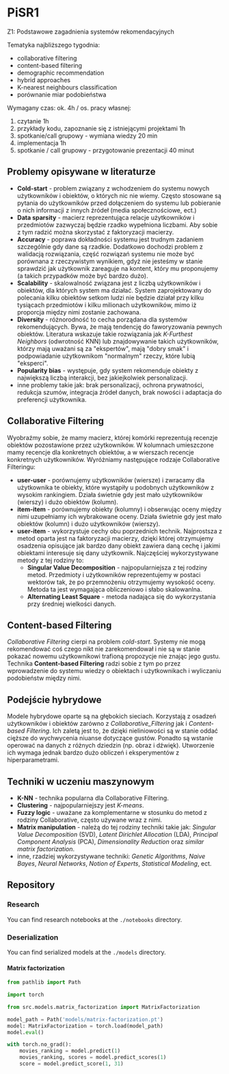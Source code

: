 # PiSR1

Z1: Podstawowe zagadnienia systemów rekomendacyjnych

Tematyka najbliższego tygodnia: 

- collaborative filtering
- content-based filtering
- demographic recommendation
- hybrid approaches
- K-nearest neighbours classification
- porównanie miar podobieństwa

Wymagany czas: ok. 4h / os. pracy własnej:

1. czytanie 1h
2. przykłady kodu, zapoznanie się z
istniejącymi projektami 1h
3. spotkanie/call grupowy - wymiana wiedzy
20 min
4. implementacja 1h
5. spotkanie / call grupowy - przygotowanie
prezentacji 40 minut

## Problemy opisywane w literaturze

- **Cold-start** - problem związany z wchodzeniem do systemu nowych użytkowników i obiektów, o których nic nie wiemy. Często stosowane są pytania do użytkowników przed dołączeniem do systemu lub pobieranie o nich informacji z innych źródeł (media społecznościowe, ect.)
- **Data sparsity** - macierz reprezentująca relacje użytkowników i przedmiotów zazwyczaj będzie rzadko wypełniona liczbami. Aby sobie z tym radzić można skorzystać z faktoryzacji macierzy.
- **Accuracy** - poprawa dokładności systemu jest trudnym zadaniem szczególnie gdy dane są rzadkie. Dodatkowo dochodzi problem z walidacją rozwiązania, część rozwiązań systemu nie może być porównana z rzeczywistym wynikiem, gdyż nie jesteśmy w stanie sprawdzić jak użytkownik zareaguje na kontent, który mu proponujemy (a takich przypadków może być bardzo dużo).
- **Scalability** - skalowalność związana jest z liczbą użytkowników i obiektów, dla których system ma działać. System zaprojektowany do polecania kilku obiektów setkom ludzi nie będzie działał przy kilku tysiącach przedmiotów i kilku milionach użytkowników, mimo iż proporcja między nimi zostanie zachowana. 
- **Diversity** - różnorodność to cecha porządana dla systemów rekomendujących. Bywa, że mają tendencję do faworyzowania pewnych obiektów. Literatura wskazuje takie rozwiązania jak _K-Furthest Neighbors_ (odwrotność KNN) lub znajdowywanie takich użytkowników, którzy mają uważani są za "ekspertów", mają "dobry smak" i podpowiadanie użytkownikom "normalnym" rzeczy, które lubią "eksperci".
- **Popularity bias** - występuje, gdy system rekomenduje obiekty z największą liczbą interakcji, bez jakiejkolwiek personalizacji.
- inne problemy takie jak: brak personalizacji, ochrona prywatności, redukcja szumów, integracja źródeł danych, brak nowości i adaptacja do preferencji użytkownika.

## Collaborative Filtering

Wyobraźmy sobie, że mamy macierz, której komórki reprezentują recenzje obiektów pozostawione przez użytkowników. W kolumnach umieszczone mamy recencje dla konkretnych obiektów, a w wierszach recencje konkretnych użytkowników. Wyróżniamy następujące rodzaje Collaborative Filteringu:

- **user-user** - porównujemy użytkowników (wiersze) i zwracamy dla użytkownika te obiekty, które wystąpiły u podobnych użytkowników z wysokim rankingiem. Działa świetnie gdy jest mało użytkowników (wierszy) i dużo obiektów (kolumn).
- **item-item** - porównujemy obiekty (kolumny) i obserwując oceny między nimi uzupełniamy ich wybrakowane oceny. Działa świetnie gdy jest mało obiektów (kolumn) i dużo użytkowników (wierszy). 
- **user-item** - wykorzystuje cechy obu poprzednich technik. Najprostsza z metod oparta jest na faktoryzacji macierzy, dzięki której otrzymujemy osadzenia opisujące jak bardzo dany obiekt zawiera daną cechę i jakimi obiektami interesuje się dany użytkownik. Najczęściej wykorzystywane metody z tej rodziny to:
  - **Singular Value Decomposition** - najpopularniejsza z tej rodziny metod. Przedmioty i użytkowników reprezentujemy w postaci wektorów tak, że po przemnożeniu otrzymujemy wysokość oceny. Metoda ta jest wymagająca obliczeniowo i słabo skalowanlna.
  - **Alternating Least Square** - metoda nadająca się do wykorzystania przy średniej wielkości danych.

## Content-based Filtering

_Collaborative Filtering_ cierpi na problem _cold-start_. Systemy nie mogą rekomendować coś czego nikt nie zarekomendował i nie są w stanie pokazać nowemu użytkownikowi trafioną propozycje nie znając jego gustu. Technika **Content-based Filtering** radzi sobie z tym po przez wprowadzenie do systemu wiedzy o obiektach i użytkownikach i wyliczaniu podobieństw między nimi. 

## Podejście hybrydowe

Modele hybrydowe oparte są na głębokich sieciach. Korzystają z osadzeń użytkowników i obiektów zarówno z _Collaborative_Filtering_ jak i _Content-based Filtering_. Ich zaletą jest to, że dzięki nieliniowości są w stanie oddać cięższe do wychwycenia niuanse dotyczące gustów. Ponadto są wstanie operować na danych z różnych dziedzin (np. obraz i dźwięk). Utworzenie ich wymaga jednak bardzo dużo obliczeń i eksperymentów z hiperparametrami.

## Techniki w uczeniu maszynowym

- **K-NN** - technika popularna dla Collaborative Filtering.
- **Clustering** - najpopularniejszy jest _K-means_. 
- **Fuzzy logic** - uważane za komplementarne w stosunku do metod z rodziny Collaborative, często używane wraz z nimi.
- **Matrix manipulation** - należą do tej rodziny techniki takie jak: _Singular Value Decomposition_ (SVD), _Latent Dirichlet Allocation_ (LDA), _Principal Component Analysis_ (PCA), _Dimensionality Reduction_ oraz _similar matrix factorization_.
- inne, rzadziej wykorzystywane techniki: _Genetic Algorithms_, _Naive Bayes_, _Neural Networks_, _Notion of Experts_, _Statistical Modeling_, ect.

## Repository

### Research

You can find research notebooks at the `./notebooks` directory.

### Deserialization

You can find serialized models at the `./models` directory.

#### Matrix factorization

```py
from pathlib import Path

import torch

from src.models.matrix_factorization import MatrixFactorization

model_path = Path('models/matrix-factorization.pt')
model: MatrixFactorization = torch.load(model_path)
model.eval()

with torch.no_grad():
    movies_ranking = model.predict(1)
    movies_ranking, scores = model.predict_scores(1)
    score = model.predict_score(1, 31)
```
